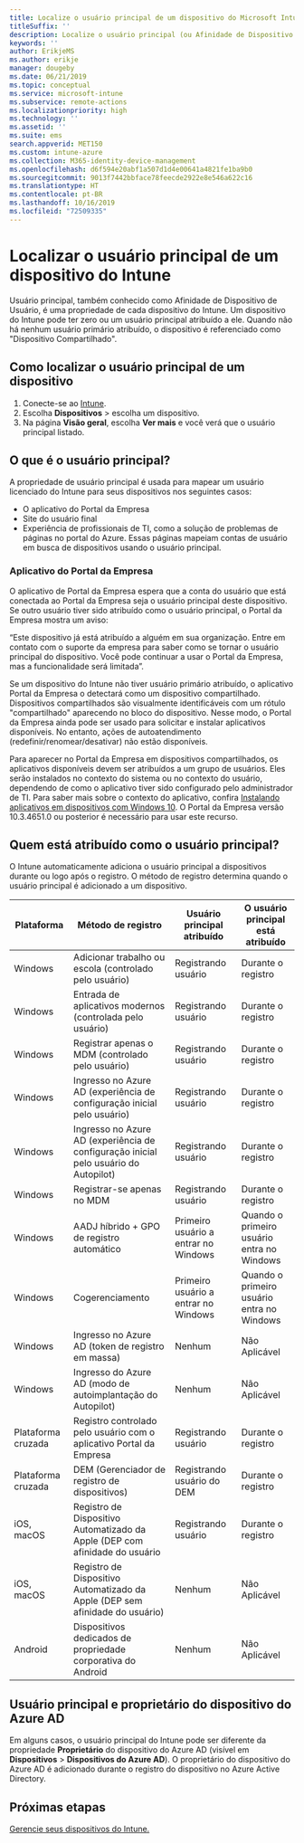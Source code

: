 ```yaml
---
title: Localize o usuário principal de um dispositivo do Microsoft Intune.
titleSuffix: ''
description: Localize o usuário principal (ou Afinidade de Dispositivo de Usuário) de um dispositivo do Intune.
keywords: ''
author: ErikjeMS
ms.author: erikje
manager: dougeby
ms.date: 06/21/2019
ms.topic: conceptual
ms.service: microsoft-intune
ms.subservice: remote-actions
ms.localizationpriority: high
ms.technology: ''
ms.assetid: ''
ms.suite: ems
search.appverid: MET150
ms.custom: intune-azure
ms.collection: M365-identity-device-management
ms.openlocfilehash: d6f594e20abf1a507d1d4e00641a4821fe1ba9b0
ms.sourcegitcommit: 9013f7442bbface78feecde2922e8e546a622c16
ms.translationtype: HT
ms.contentlocale: pt-BR
ms.lasthandoff: 10/16/2019
ms.locfileid: "72509335"
---
```

# <a name="find-the-primary-user-of-an-intune-device"></a>Localizar o usuário principal de um dispositivo do Intune

Usuário principal, também conhecido como Afinidade de Dispositivo de Usuário, é uma propriedade de cada dispositivo do Intune. Um dispositivo do Intune pode ter zero ou um usuário principal atribuído a ele. Quando não há nenhum usuário primário atribuído, o dispositivo é referenciado como "Dispositivo Compartilhado".

## <a name="how-to-find-a-devices-primary-user"></a>Como localizar o usuário principal de um dispositivo

1. Conecte-se ao [Intune](https://go.microsoft.com/fwlink/?linkid=2090973).
2. Escolha **Dispositivos** > escolha um dispositivo.
3. Na página **Visão geral**, escolha **Ver mais** e você verá que o usuário principal listado.

## <a name="what-is-the-primary-user"></a>O que é o usuário principal?
A propriedade de usuário principal é usada para mapear um usuário licenciado do Intune para seus dispositivos nos seguintes casos:
- O aplicativo do Portal da Empresa
- Site do usuário final
- Experiência de profissionais de TI, como a solução de problemas de páginas no portal do Azure. Essas páginas mapeiam contas de usuário em busca de dispositivos usando o usuário principal.    

### <a name="company-portal-app"></a>Aplicativo do Portal da Empresa
O aplicativo de Portal da Empresa espera que a conta do usuário que está conectada ao Portal da Empresa seja o usuário principal deste dispositivo. Se outro usuário tiver sido atribuído como o usuário principal, o Portal da Empresa mostra um aviso:

“Este dispositivo já está atribuído a alguém em sua organização. Entre em contato com o suporte da empresa para saber como se tornar o usuário principal do dispositivo. Você pode continuar a usar o Portal da Empresa, mas a funcionalidade será limitada”.

Se um dispositivo do Intune não tiver usuário primário atribuído, o aplicativo Portal da Empresa o detectará como um dispositivo compartilhado. Dispositivos compartilhados são visualmente identificáveis com um rótulo "compartilhado" aparecendo no bloco do dispositivo. Nesse modo, o Portal da Empresa ainda pode ser usado para solicitar e instalar aplicativos disponíveis. No entanto, ações de autoatendimento (redefinir/renomear/desativar) não estão disponíveis.  

Para aparecer no Portal da Empresa em dispositivos compartilhados, os aplicativos disponíveis devem ser atribuídos a um grupo de usuários. Eles serão instalados no contexto do sistema ou no contexto do usuário, dependendo de como o aplicativo tiver sido configurado pelo administrador de TI. Para saber mais sobre o contexto do aplicativo, confira [Instalando aplicativos em dispositivos com Windows 10](../apps/apps-windows-10-app-deploy.md). O Portal da Empresa versão 10.3.4651.0 ou posterior é necessário para usar este recurso.


## <a name="who-is-assigned-as-the-primary-user"></a>Quem está atribuído como o usuário principal?
O Intune automaticamente adiciona o usuário principal a dispositivos durante ou logo após o registro. O método de registro determina quando o usuário principal é adicionado a um dispositivo.

| Plataforma | Método de registro | Usuário principal atribuído | O usuário principal está atribuído |
| ---- | ---- | ---- | ---- |
| Windows | Adicionar trabalho ou escola (controlado pelo usuário) | Registrando usuário | Durante o registro |   
| Windows | Entrada de aplicativos modernos (controlada pelo usuário) | Registrando usuário | Durante o registro | 
| Windows | Registrar apenas o MDM (controlado pelo usuário) | Registrando usuário | Durante o registro | 
| Windows | Ingresso no Azure AD (experiência de configuração inicial pelo usuário) | Registrando usuário | Durante o registro | 
| Windows | Ingresso no Azure AD (experiência de configuração inicial pelo usuário do Autopilot) | Registrando usuário | Durante o registro | 
| Windows | Registrar-se apenas no MDM | Registrando usuário | Durante o registro | 
| Windows | AADJ híbrido + GPO de registro automático | Primeiro usuário a entrar no Windows | Quando o primeiro usuário entra no Windows| 
| Windows | Cogerenciamento | Primeiro usuário a entrar no Windows | Quando o primeiro usuário entra no Windows | 
| Windows | Ingresso no Azure AD (token de registro em massa) | Nenhum | Não Aplicável | 
| Windows | Ingresso do Azure AD (modo de autoimplantação do Autopilot) | Nenhum | Não Aplicável | 
| Plataforma cruzada | Registro controlado pelo usuário com o aplicativo Portal da Empresa | Registrando usuário | Durante o registro |
| Plataforma cruzada | DEM (Gerenciador de registro de dispositivos) | Registrando usuário do DEM | Durante o registro |
| iOS, macOS | Registro de Dispositivo Automatizado da Apple (DEP com afinidade do usuário | Registrando usuário | Durante o registro |
| iOS, macOS | Registro de Dispositivo Automatizado da Apple (DEP sem afinidade do usuário) | Nenhum | Não Aplicável |
| Android | Dispositivos dedicados de propriedade corporativa do Android | Nenhum | Não Aplicável |

## <a name="primary-user-and-azure-ad-device-owner"></a>Usuário principal e proprietário do dispositivo do Azure AD
Em alguns casos, o usuário principal do Intune pode ser diferente da propriedade **Proprietário** do dispositivo do Azure AD (visível em **Dispositivos** > **Dispositivos do Azure AD**). O proprietário do dispositivo do Azure AD é adicionado durante o registro do dispositivo no Azure Active Directory.

## <a name="next-steps"></a>Próximas etapas
[Gerencie seus dispositivos do Intune.](device-management.md)
